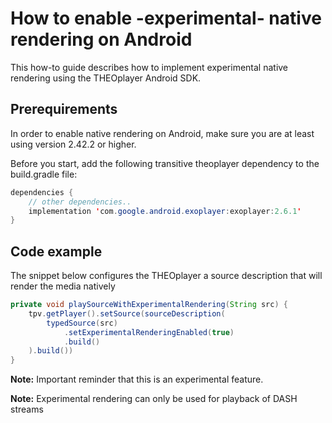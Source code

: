 # How to enable -experimental- native rendering on Android

This how-to guide describes how to implement experimental native rendering using the THEOplayer Android SDK.

## Prerequirements

In order to enable native rendering on Android, make sure you are at least using version 2.42.2 or higher.

Before you start, add the following transitive theoplayer dependency to the build.gradle file:

```java
dependencies {
    // other dependencies..
    implementation 'com.google.android.exoplayer:exoplayer:2.6.1'
}
```

## Code example

The snippet below configures the THEOplayer a source description that will render the media natively

```java
private void playSourceWithExperimentalRendering(String src) {
    tpv.getPlayer().setSource(sourceDescription(
        typedSource(src)
            .setExperimentalRenderingEnabled(true)
            .build()
    ).build())
}
```

**Note:** Important reminder that this is an experimental feature.

**Note:** Experimental rendering can only be used for playback of DASH streams